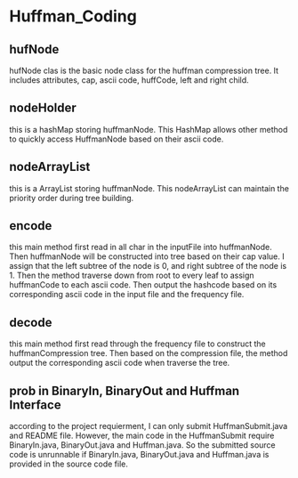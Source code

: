 # Huffman_Coding
## hufNode
hufNode clas is the basic node class for the huffman compression tree. It includes attributes, cap, ascii code, huffCode, left and right child.
## nodeHolder
this is a hashMap storing huffmanNode. This HashMap allows other method to quickly access HuffmanNode based on their ascii code. 
## nodeArrayList
this is a ArrayList storing huffmanNode. This nodeArrayList can maintain the priority order during tree building.

## encode
this main method first read in all char in the inputFile into huffmanNode. Then huffmanNode will be constructed into tree based on their cap value. I assign that the left subtree of the node is 0, and right subtree of the node is 1.
Then the method traverse down from root to every leaf to assign huffmanCode to each ascii code. Then output the hashcode based on its corresponding ascii code in the input file and the frequency file. 

## decode
this main method first read through the frequency file to construct the huffmanCompression tree. Then based on the compression file, the method output the corresponding ascii code when traverse the tree.

## prob in BinaryIn, BinaryOut and Huffman Interface
according to the project requierment, I can only submit HuffmanSubmit.java and README file. However, the main code in the HuffmanSubmit require BinaryIn.java, BinaryOut.java and Huffman.java. So the submitted source code is unrunnable if BinaryIn.java, BinaryOut.java and Huffman.java is provided in the source code file. 
